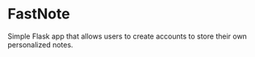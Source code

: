 # FastNote

Simple Flask app that allows users to create accounts to store their own personalized notes. 
